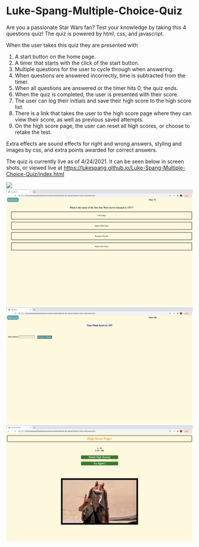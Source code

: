 # Luke-Spang-Multiple-Choice-Quiz

Are you a passionate Star Wars fan? Test your knowledge by taking this 4 questions quiz! The quiz is powered by html, css, and javascript. 

When the user takes this quiz they are presented with

1. A start button on the home page.
2. A timer that starts with the click of the start button.
3. Multiple questions for the user to cycle through when answering.
4. When questions are answered incorrectly, time is subtracted from the timer.
5. When all questions are answered or the timer hits 0, the quiz ends. 
6. When the quiz is completed, the user is presented with their score.
7. The user can log their initials and save their high score to the high score list.
8. There is a link that takes the user to the high score page where they can view their score, as well as previous saved attempts.
9. On the high score page, the user can reset all high scores, or choose to retake the test. 

Extra effects are sound effects for right and wrong answers, styling and images by css, and extra points awarded for correct answers. 

The quiz is currently live as of 4/24/2021. It can be seen below in screen shots, or viewed live at https://lukespang.github.io/Luke-Spang-Multiple-Choice-Quiz/index.html

<img src="./assets/images/homepagess.png">
<img src="./assets/images/quizqustionss.png">
<img src="./assets/images/endquizss.png">
<img src="./assets/images/highscoress.png">